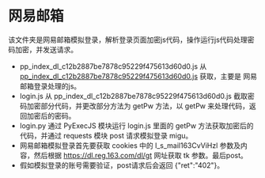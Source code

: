 # 网易邮箱
该文件夹是网易邮箱模拟登录，解析登录页面加密js代码，操作运行js代码处理密码加密，并发送请求。<br>


* pp_index_dl_c12b2887be7878c95229f475613d60d0.js 从 [pp_index_dl_c12b2887be7878c95229f475613d60d0.js](https://urswebzj.nosdn.127.net/webzj_cdn101/pp_index_dl_c12b2887be7878c95229f475613d60d0.js) 获取，主要是 网易邮箱登录处理的js。
* login.js 从 pp_index_dl_c12b2887be7878c95229f475613d60d0.js 截取密码加密部分代码，并更改部分方法为 getPw 方法，以 getPw 来处理代码，返回加密后的密码。
* login.py 通过 PyExecJS 模块运行 login.js 里面的 getPw 方法获取加密后的代码，并通过 requests 模块 post 请求模拟登录 migu。
* 网易邮箱模拟登录首先要获取 cookies 中的 l_s_mail163CvViHzl 参数及内容，然后根据 https://dl.reg.163.com/dl/gt 网址获取 tk 参数。最后post。
* 假如模拟登录的账号需要验证，post请求后会返回 {"ret":"402"}。